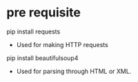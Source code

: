 # pre requisite

pip install requests
- Used for making HTTP requests

pip install beautifulsoup4
- Used for parsing through HTML or XML.
